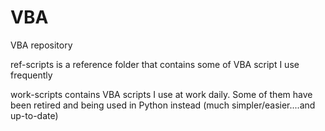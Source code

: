 # VBA
VBA repository

ref-scripts is a reference folder that contains some of VBA script I use frequently

work-scripts contains VBA scripts I use at work daily. Some of them have been retired and being used in Python instead (much simpler/easier....and up-to-date)
